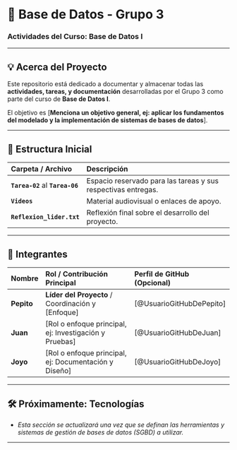 # 💾 Base de Datos - Grupo 3

### Actividades del Curso: Base de Datos I

---

## 💡 Acerca del Proyecto

Este repositorio está dedicado a documentar y almacenar todas las **actividades, tareas, y documentación** desarrolladas por el Grupo 3 como parte del curso de **Base de Datos I**.

El objetivo es [**Menciona un objetivo general, ej: aplicar los fundamentos del modelado y la implementación de sistemas de bases de datos**].

---

## 📂 Estructura Inicial

| Carpeta / Archivo | Descripción |
| :--- | :--- |
| **`Tarea-02`** al **`Tarea-06`** | Espacio reservado para las tareas y sus respectivas entregas. |
| **`Videos`** | Material audiovisual o enlaces de apoyo. |
| **`Reflexion_lider.txt`** | Reflexión final sobre el desarrollo del proyecto. |

---

## 👥 Integrantes

| Nombre | Rol / Contribución Principal | Perfil de GitHub (Opcional) |
| :--- | :--- | :--- |
| **Pepito** | **Líder del Proyecto** / Coordinación y [Enfoque] | [@UsuarioGitHubDePepito] |
| **Juan** | [Rol o enfoque principal, ej: Investigación y Pruebas] | [@UsuarioGitHubDeJuan] |
| **Joyo** | [Rol o enfoque principal, ej: Documentación y Diseño] | [@UsuarioGitHubDeJoyo] |

---

## 🛠️ Próximamente: Tecnologías

* *Esta sección se actualizará una vez que se definan las herramientas y sistemas de gestión de bases de datos (SGBD) a utilizar.*

---
